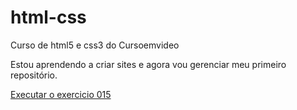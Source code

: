 # html-css
 Curso de html5 e css3 do Cursoemvideo

Estou aprendendo a criar sites e agora vou gerenciar meu primeiro repositório.

<a href="https://alexsanderprado.github.io/html-css/exercicios/ex015/index.html">Executar o exercicio 015</a>